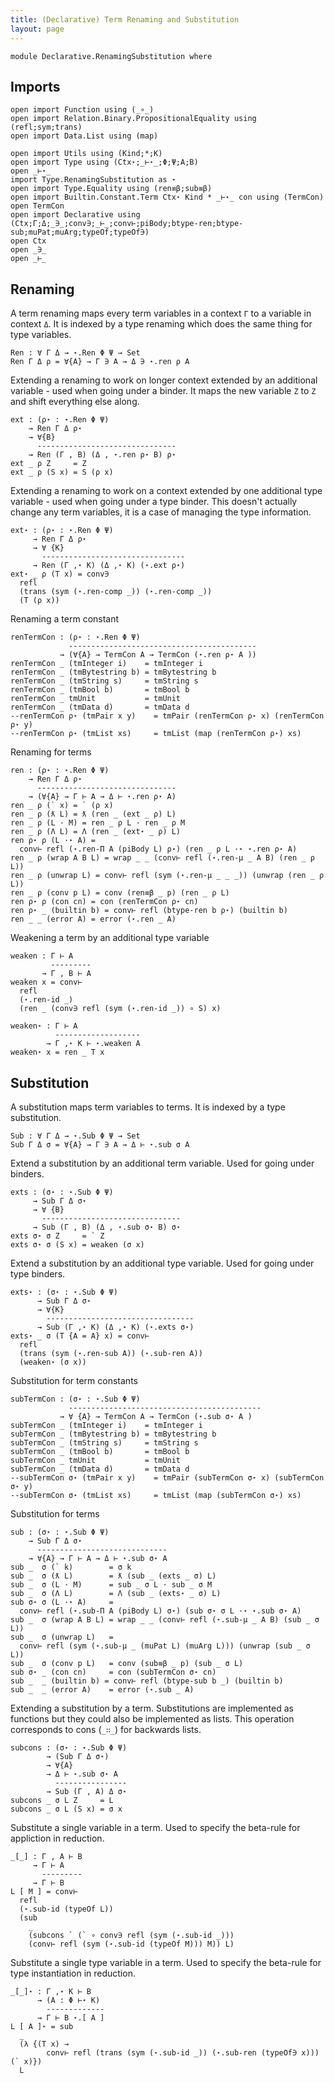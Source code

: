 ```yaml
---
title: (Declarative) Term Renaming and Substitution 
layout: page
---
```


```
module Declarative.RenamingSubstitution where
```

## Imports

```
open import Function using (_∘_)
open import Relation.Binary.PropositionalEquality using (refl;sym;trans)
open import Data.List using (map)

open import Utils using (Kind;*;K)
open import Type using (Ctx⋆;_⊢⋆_;Φ;Ψ;A;B)
open _⊢⋆_
import Type.RenamingSubstitution as ⋆
open import Type.Equality using (ren≡β;sub≡β)
open import Builtin.Constant.Term Ctx⋆ Kind * _⊢⋆_ con using (TermCon)
open TermCon
open import Declarative using (Ctx;Γ;Δ;_∋_;conv∋;_⊢_;conv⊢;piBody;btype-ren;btype-sub;muPat;muArg;typeOf;typeOf∋)
open Ctx
open _∋_
open _⊢_
```


## Renaming

A term renaming maps every term variables in a context `Γ` to a
variable in context `Δ`. It is indexed by a type renaming which does
the same thing for type variables.

```
Ren : ∀ Γ Δ → ⋆.Ren Φ Ψ → Set
Ren Γ Δ ρ = ∀{A} → Γ ∋ A → Δ ∋ ⋆.ren ρ A
```

Extending a renaming to work on longer context extended by an
additional variable - used when going under a binder. It maps the new
variable `Z` to `Z` and shift everything else along.

```
ext : (ρ⋆ : ⋆.Ren Φ Ψ)
    → Ren Γ Δ ρ⋆
    → ∀{B}
      -------------------------------
    → Ren (Γ , B) (Δ , ⋆.ren ρ⋆ B) ρ⋆
ext _ ρ Z     = Z 
ext _ ρ (S x) = S (ρ x)
```

Extending a renaming to work on a context extended by one additional
type variable - used when going under a type binder. This doesn't
actually change any term variables, it is a case of managing the type
information.

```
ext⋆ : (ρ⋆ : ⋆.Ren Φ Ψ)
     → Ren Γ Δ ρ⋆
     → ∀ {K}
       --------------------------------
     → Ren (Γ ,⋆ K) (Δ ,⋆ K) (⋆.ext ρ⋆)
ext⋆ _ ρ (T x) = conv∋
  refl
  (trans (sym (⋆.ren-comp _)) (⋆.ren-comp _))
  (T (ρ x))
```

Renaming a term constant

```
renTermCon : (ρ⋆ : ⋆.Ren Φ Ψ)
             ------------------------------------------
           → (∀{A} → TermCon A → TermCon (⋆.ren ρ⋆ A ))
renTermCon _ (tmInteger i)    = tmInteger i
renTermCon _ (tmBytestring b) = tmBytestring b
renTermCon _ (tmString s)     = tmString s
renTermCon _ (tmBool b)       = tmBool b
renTermCon _ tmUnit           = tmUnit
renTermCon _ (tmData d)       = tmData d
--renTermCon ρ⋆ (tmPair x y)    = tmPair (renTermCon ρ⋆ x) (renTermCon ρ⋆ y)
--renTermCon ρ⋆ (tmList xs)     = tmList (map (renTermCon ρ⋆) xs)

```

Renaming for terms

```
ren : (ρ⋆ : ⋆.Ren Φ Ψ)
    → Ren Γ Δ ρ⋆
      -------------------------------
    → (∀{A} → Γ ⊢ A → Δ ⊢ ⋆.ren ρ⋆ A)
ren _ ρ (` x) = ` (ρ x)
ren _ ρ (ƛ L) = ƛ (ren _ (ext _ ρ) L)
ren _ ρ (L · M) = ren _ ρ L · ren _ ρ M 
ren _ ρ (Λ L) = Λ (ren _ (ext⋆ _ ρ) L)
ren ρ⋆ ρ (L ·⋆ A) =
  conv⊢ refl (⋆.ren-Π A (piBody L) ρ⋆) (ren _ ρ L ·⋆ ⋆.ren ρ⋆ A)
ren _ ρ (wrap A B L) = wrap _ _ (conv⊢ refl (⋆.ren-μ _ A B) (ren _ ρ L))
ren _ ρ (unwrap L) = conv⊢ refl (sym (⋆.ren-μ _ _ _)) (unwrap (ren _ ρ L))
ren _ ρ (conv p L) = conv (ren≡β _ p) (ren _ ρ L)
ren ρ⋆ ρ (con cn) = con (renTermCon ρ⋆ cn)
ren ρ⋆ _ (builtin b) = conv⊢ refl (btype-ren b ρ⋆) (builtin b)
ren _ _ (error A) = error (⋆.ren _ A)
```

Weakening a term by an additional type variable

```
weaken : Γ ⊢ A
         ---------
       → Γ , B ⊢ A
weaken x = conv⊢
  refl
  (⋆.ren-id _)
  (ren _ (conv∋ refl (sym (⋆.ren-id _)) ∘ S) x)
```

```
weaken⋆ : Γ ⊢ A
          -------------------
        → Γ ,⋆ K ⊢ ⋆.weaken A
weaken⋆ x = ren _ T x
```

## Substitution

A substitution maps term variables to terms. It is indexed by a type
substitution.

```
Sub : ∀ Γ Δ → ⋆.Sub Φ Ψ → Set
Sub Γ Δ σ = ∀{A} → Γ ∋ A → Δ ⊢ ⋆.sub σ A
```

Extend a substitution by an additional term variable. Used for going
under binders.

```
exts : (σ⋆ : ⋆.Sub Φ Ψ)
     → Sub Γ Δ σ⋆
     → ∀ {B}
       -------------------------------
     → Sub (Γ , B) (Δ , ⋆.sub σ⋆ B) σ⋆
exts σ⋆ σ Z     = ` Z
exts σ⋆ σ (S x) = weaken (σ x)
```

Extend a substitution by an additional type variable. Used for going
under type binders.

```
exts⋆ : (σ⋆ : ⋆.Sub Φ Ψ)
      → Sub Γ Δ σ⋆
      → ∀{K}
        ---------------------------------
      → Sub (Γ ,⋆ K) (Δ ,⋆ K) (⋆.exts σ⋆) 
exts⋆ _ σ (T {A = A} x) = conv⊢
  refl
  (trans (sym (⋆.ren-sub A)) (⋆.sub-ren A))
  (weaken⋆ (σ x))
```

Substitution for term constants

```
subTermCon : (σ⋆ : ⋆.Sub Φ Ψ)
             -------------------------------------------
           → ∀ {A} → TermCon A → TermCon (⋆.sub σ⋆ A )
subTermCon _ (tmInteger i)    = tmInteger i
subTermCon _ (tmBytestring b) = tmBytestring b
subTermCon _ (tmString s)     = tmString s
subTermCon _ (tmBool b)       = tmBool b
subTermCon _ tmUnit           = tmUnit
subTermCon _ (tmData d)       = tmData d
--subTermCon σ⋆ (tmPair x y)    = tmPair (subTermCon σ⋆ x) (subTermCon σ⋆ y)
--subTermCon σ⋆ (tmList xs)     = tmList (map (subTermCon σ⋆) xs)
```

Substitution for terms

```
sub : (σ⋆ : ⋆.Sub Φ Ψ)
    → Sub Γ Δ σ⋆
      -----------------------------
    → ∀{A} → Γ ⊢ A → Δ ⊢ ⋆.sub σ⋆ A
sub _  σ (` k)        = σ k
sub _  σ (ƛ L)        = ƛ (sub _ (exts _ σ) L)
sub _  σ (L · M)      = sub _ σ L · sub _ σ M
sub _  σ (Λ L)        = Λ (sub _ (exts⋆ _ σ) L)
sub σ⋆ σ (L ·⋆ A)     =
  conv⊢ refl (⋆.sub-Π A (piBody L) σ⋆) (sub σ⋆ σ L ·⋆ ⋆.sub σ⋆ A)
sub _  σ (wrap A B L) = wrap _ _ (conv⊢ refl (⋆.sub-μ _ A B) (sub _ σ L))
sub _  σ (unwrap L)   =
  conv⊢ refl (sym (⋆.sub-μ _ (muPat L) (muArg L))) (unwrap (sub _ σ L))
sub _  σ (conv p L)   = conv (sub≡β _ p) (sub _ σ L)
sub σ⋆ _ (con cn)     = con (subTermCon σ⋆ cn)
sub _  _ (builtin b) = conv⊢ refl (btype-sub b _) (builtin b)
sub _  _ (error A)    = error (⋆.sub _ A)
```

Extending a substitution by a term. Substitutions are implemented as
functions but they could also be implemented as lists. This operation
corresponds to cons (`_∷_`) for backwards lists.

```
subcons : (σ⋆ : ⋆.Sub Φ Ψ)
        → (Sub Γ Δ σ⋆)
        → ∀{A}
        → Δ ⊢ ⋆.sub σ⋆ A
          ----------------
        → Sub (Γ , A) Δ σ⋆
subcons _ σ L Z     = L
subcons _ σ L (S x) = σ x
```

Substitute a single variable in a term. Used to specify the beta-rule
for appliction in reduction.

```
_[_] : Γ , A ⊢ B
     → Γ ⊢ A
       ---------
     → Γ ⊢ B
L [ M ] = conv⊢
  refl
  (⋆.sub-id (typeOf L))
  (sub
    _
    (subcons ` (` ∘ conv∋ refl (sym (⋆.sub-id _)))
    (conv⊢ refl (sym (⋆.sub-id (typeOf M))) M)) L)
```

Substitute a single type variable in a term. Used to specify the
beta-rule for type instantiation in reduction.

```
_[_]⋆ : Γ ,⋆ K ⊢ B
      → (A : Φ ⊢⋆ K)
        -------------
      → Γ ⊢ B ⋆.[ A ]
L [ A ]⋆ = sub
  _
  (λ {(T x) →
        conv⊢ refl (trans (sym (⋆.sub-id _)) (⋆.sub-ren (typeOf∋ x))) (` x)})
  L
```
